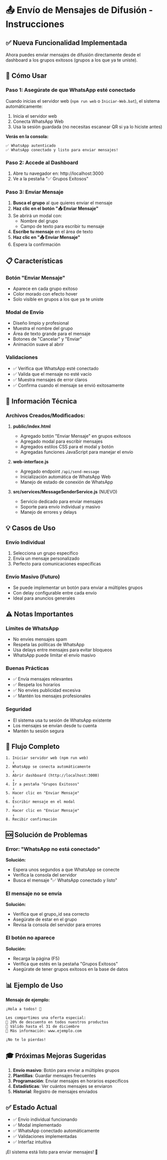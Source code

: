 # 📤 Envío de Mensajes de Difusión - Instrucciones

## ✅ Nueva Funcionalidad Implementada

Ahora puedes enviar mensajes de difusión directamente desde el dashboard a los grupos exitosos (grupos a los que ya te uniste).

## 🎯 Cómo Usar

### Paso 1: Asegúrate de que WhatsApp esté conectado

Cuando inicias el servidor web (`npm run web` o `Iniciar-Web.bat`), el sistema automáticamente:
1. Inicia el servidor web
2. Conecta WhatsApp Web
3. Usa la sesión guardada (no necesitas escanear QR si ya lo hiciste antes)

**Verás en la consola:**
```
✅ WhatsApp autenticado
✅ WhatsApp conectado y listo para enviar mensajes!
```

### Paso 2: Accede al Dashboard

1. Abre tu navegador en: http://localhost:3000
2. Ve a la pestaña "✅ Grupos Exitosos"

### Paso 3: Enviar Mensaje

1. **Busca el grupo** al que quieres enviar el mensaje
2. **Haz clic en el botón "📤 Enviar Mensaje"**
3. Se abrirá un modal con:
   - Nombre del grupo
   - Campo de texto para escribir tu mensaje
4. **Escribe tu mensaje** en el área de texto
5. **Haz clic en "📤 Enviar Mensaje"**
6. Espera la confirmación

## 📋 Características

### Botón "Enviar Mensaje"
- Aparece en cada grupo exitoso
- Color morado con efecto hover
- Solo visible en grupos a los que ya te uniste

### Modal de Envío
- Diseño limpio y profesional
- Muestra el nombre del grupo
- Área de texto grande para el mensaje
- Botones de "Cancelar" y "Enviar"
- Animación suave al abrir

### Validaciones
- ✅ Verifica que WhatsApp esté conectado
- ✅ Valida que el mensaje no esté vacío
- ✅ Muestra mensajes de error claros
- ✅ Confirma cuando el mensaje se envió exitosamente

## 🔧 Información Técnica

### Archivos Creados/Modificados:

1. **public/index.html**
   - Agregado botón "Enviar Mensaje" en grupos exitosos
   - Agregado modal para escribir mensajes
   - Agregados estilos CSS para el modal y botón
   - Agregadas funciones JavaScript para manejar el envío

2. **web-interface.js**
   - Agregado endpoint `/api/send-message`
   - Inicialización automática de WhatsApp Web
   - Manejo de estado de conexión de WhatsApp

3. **src/services/MessageSenderService.js** (NUEVO)
   - Servicio dedicado para enviar mensajes
   - Soporte para envío individual y masivo
   - Manejo de errores y delays

## 💡 Casos de Uso

### Envío Individual
1. Selecciona un grupo específico
2. Envía un mensaje personalizado
3. Perfecto para comunicaciones específicas

### Envío Masivo (Futuro)
- Se puede implementar un botón para enviar a múltiples grupos
- Con delay configurable entre cada envío
- Ideal para anuncios generales

## ⚠️ Notas Importantes

### Límites de WhatsApp
- No envíes mensajes spam
- Respeta las políticas de WhatsApp
- Usa delays entre mensajes para evitar bloqueos
- WhatsApp puede limitar el envío masivo

### Buenas Prácticas
- ✅ Envía mensajes relevantes
- ✅ Respeta los horarios
- ✅ No envíes publicidad excesiva
- ✅ Mantén los mensajes profesionales

### Seguridad
- El sistema usa tu sesión de WhatsApp existente
- Los mensajes se envían desde tu cuenta
- Mantén tu sesión segura

## 🔄 Flujo Completo

```
1. Iniciar servidor web (npm run web)
   ↓
2. WhatsApp se conecta automáticamente
   ↓
3. Abrir dashboard (http://localhost:3000)
   ↓
4. Ir a pestaña "Grupos Exitosos"
   ↓
5. Hacer clic en "Enviar Mensaje"
   ↓
6. Escribir mensaje en el modal
   ↓
7. Hacer clic en "Enviar Mensaje"
   ↓
8. Recibir confirmación
```

## 🆘 Solución de Problemas

### Error: "WhatsApp no está conectado"
**Solución:**
- Espera unos segundos a que WhatsApp se conecte
- Verifica la consola del servidor
- Busca el mensaje "✅ WhatsApp conectado y listo"

### El mensaje no se envía
**Solución:**
- Verifica que el grupo_id sea correcto
- Asegúrate de estar en el grupo
- Revisa la consola del servidor para errores

### El botón no aparece
**Solución:**
- Recarga la página (F5)
- Verifica que estés en la pestaña "Grupos Exitosos"
- Asegúrate de tener grupos exitosos en la base de datos

## 📊 Ejemplo de Uso

**Mensaje de ejemplo:**
```
¡Hola a todos! 👋

Les compartimos una oferta especial:
🎉 20% de descuento en todos nuestros productos
📅 Válido hasta el 31 de diciembre
🔗 Más información: www.ejemplo.com

¡No te lo pierdas!
```

## 🎓 Próximas Mejoras Sugeridas

1. **Envío masivo**: Botón para enviar a múltiples grupos
2. **Plantillas**: Guardar mensajes frecuentes
3. **Programación**: Enviar mensajes en horarios específicos
4. **Estadísticas**: Ver cuántos mensajes se enviaron
5. **Historial**: Registro de mensajes enviados

## ✅ Estado Actual

- ✅ Envío individual funcionando
- ✅ Modal implementado
- ✅ WhatsApp conectado automáticamente
- ✅ Validaciones implementadas
- ✅ Interfaz intuitiva

¡El sistema está listo para enviar mensajes! 🚀
